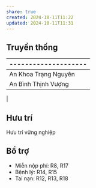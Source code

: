 ```yaml
---
share: true
created: 2024-10-11T11:22
updated: 2024-10-11T11:31
---
```

## Truyền thống
| -------------------- |
| -------------------- |
| An Khoa Trạng Nguyên |
| An Bình Thịnh Vượng  |
| 

## Hưu trí 
Hưu trí vững nghiệp

## Bổ trợ
- Miễn nộp phí: R8, R17
- Bệnh lý: R14,  R15
- Tai nạn: R12, R13, R18